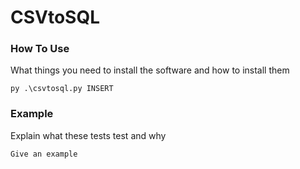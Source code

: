 # CSVtoSQL

### How To Use

What things you need to install the software and how to install them

```
py .\csvtosql.py INSERT
```

### Example

Explain what these tests test and why

```
Give an example
```